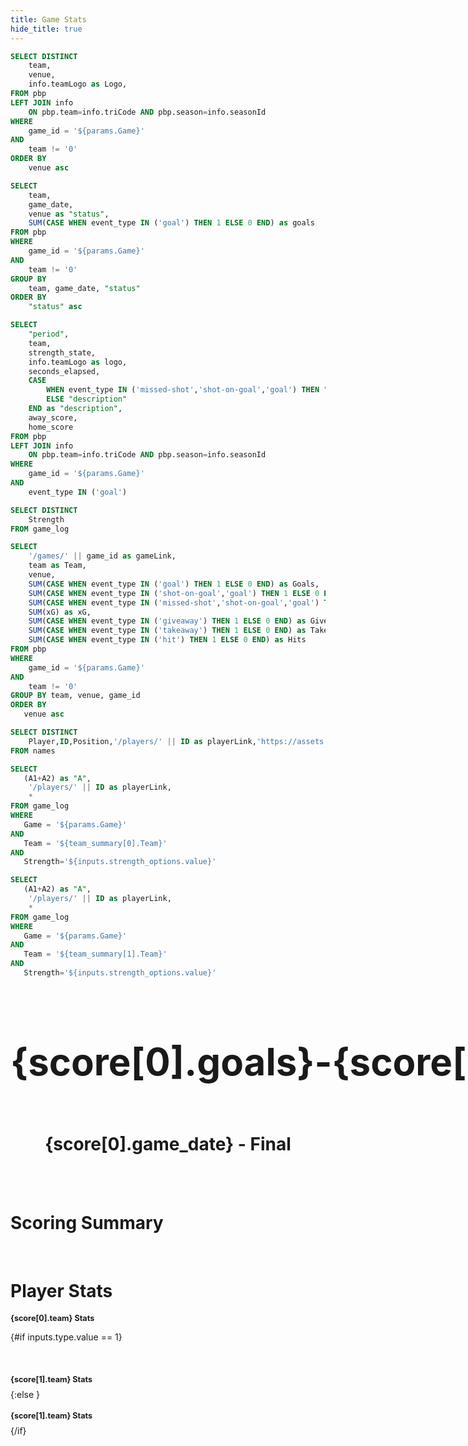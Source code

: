 ```yaml
---
title: Game Stats
hide_title: true
---
```


```sql logos
SELECT DISTINCT
    team,
    venue,
    info.teamLogo as Logo,
FROM pbp
LEFT JOIN info
    ON pbp.team=info.triCode AND pbp.season=info.seasonId
WHERE
    game_id = '${params.Game}'
AND
    team != '0'
ORDER BY
    venue asc
```

```sql score
SELECT
    team,
    game_date,
    venue as "status",
    SUM(CASE WHEN event_type IN ('goal') THEN 1 ELSE 0 END) as goals
FROM pbp
WHERE
    game_id = '${params.Game}'
AND
    team != '0'
GROUP BY
    team, game_date, "status"
ORDER BY
    "status" asc
```

```sql scoring_summary
SELECT
    "period",
    team,
    strength_state,
    info.teamLogo as logo,
    seconds_elapsed,
    CASE
        WHEN event_type IN ('missed-shot','shot-on-goal','goal') THEN "description" || ' - xG: ' || SUBSTRING(("xG"*100),1,5) || '%'
        ELSE "description"
    END as "description",
    away_score,
    home_score
FROM pbp
LEFT JOIN info
    ON pbp.team=info.triCode AND pbp.season=info.seasonId
WHERE
    game_id = '${params.Game}'
AND
    event_type IN ('goal')
```

```sql strengths
SELECT DISTINCT
    Strength
FROM game_log
```

```sql team_summary
SELECT
    '/games/' || game_id as gameLink,
    team as Team,
    venue,
    SUM(CASE WHEN event_type IN ('goal') THEN 1 ELSE 0 END) as Goals,
    SUM(CASE WHEN event_type IN ('shot-on-goal','goal') THEN 1 ELSE 0 END) as Shots,
    SUM(CASE WHEN event_type IN ('missed-shot','shot-on-goal','goal') THEN 1 ELSE 0 END) as Fenwick,
    SUM(xG) as xG,
    SUM(CASE WHEN event_type IN ('giveaway') THEN 1 ELSE 0 END) as Giveaways,
    SUM(CASE WHEN event_type IN ('takeaway') THEN 1 ELSE 0 END) as Takeaways,
    SUM(CASE WHEN event_type IN ('hit') THEN 1 ELSE 0 END) as Hits
FROM pbp
WHERE
    game_id = '${params.Game}'
AND
    team != '0'
GROUP BY team, venue, game_id
ORDER BY
   venue asc
```

```sql bio
SELECT DISTINCT
    Player,ID,Position,'/players/' || ID as playerLink,'https://assets.nhle.com/mugs/nhl/latest/' || SUBSTRING(ID,1,8) || 'png' as Headshot
FROM names
```

```sql away_stats
SELECT
   (A1+A2) as "A",
	'/players/' || ID as playerLink,
	*
FROM game_log
WHERE
   Game = '${params.Game}'
AND
   Team = '${team_summary[0].Team}'
AND
   Strength='${inputs.strength_options.value}'
```

```sql home_stats
SELECT
   (A1+A2) as "A",
	'/players/' || ID as playerLink,
	*
FROM game_log
WHERE
   Game = '${params.Game}'
AND
   Team = '${team_summary[1].Team}'
AND
   Strength='${inputs.strength_options.value}'
```

<div style="display:flex; justify-content: space-between;">
<h1>   </h1>
<Image
    url={logos[0].Logo}
    height=80
/>
<h1 style="font-size:60px;">{score[0].goals}</h1>
<h1 style="font-size:60px;">-</h1>
<h1 style="font-size:60px;">{score[1].goals}</h1>
<Image
    url={logos[1].Logo}
    height=80
/>
<h1>   </h1>
</div>
<center><h1>{score[0].game_date} - Final</h1></center>
<br>
<DataTable data={team_summary} rows=50 rowShading=true headerColor=#0000ff headerFontColor=white sort=venue downloadable=false>
    <Column id=Team align=center />
    <Column id=Shots align=center/>
    <Column id=Fenwick align=center/>
    <Column id=xG align=center title="xG"/>
    <Column id=Giveaways align=center/>
    <Column id=Takeaways align=center/>
    <Column id=Hits align=center/>
</DataTable>
<br>
<h1>Scoring Summary</h1>
<DataTable data={scoring_summary} rows=12 rowShading=true compact=true sort=seconds_elapsed headerColor=#0000ff headerFontColor=white downloadable=false>
    <Column id=period align=center/>
    <Column id=seconds_elapsed align=center title='Time'/>
    <Column id=strength_state align=center/>
    <Column id=logo align=center contentType=image height=15px title="Team"/>  
    <Column id=description align=center/>
    <Column id=away_score align=center/>
    <Column id=home_score align=center/>
</DataTable>
<br>
<h1>Player Stats</h1>
<Dropdown
    data={strengths}
    name=strength_options
    value=Strength
    title=Strength
    defaultValue='5v5'
/>

<Dropdown name=type title=Type defaultValue=1>
	<DropdownOption valueLabel="Individual" value=1 />
	<DropdownOption valueLabel="On-Ice" value=2 />
</Dropdown>


<h1 style="font-size:90%;">{score[0].team} Stats</h1>

{#if inputs.type.value == 1}
<DataTable data={away_stats} rows=50 search=true rowShading=true headerColor=#0000ff headerFontColor=white link=playerLink sort=Player downloadable=false>
   <Column id=Headshot contentType=image height=20px/>
   <Column id=Player/>
   <Column id=ID title='ID'/>
   <Column id=Position />
   <Column id=TOI title='TOI'/>
   <Column id=Gi align=center title="G"/>
   <Column id=A1 align=center />
   <Column id=A2 align=center />
   <Column id=A align=center />
   <Column id=P align=center />
   <Column id=Fi align=center title="iFF"/>
   <Column id=xGi align=center title="ixG"/>
   <Column id=xGi/Fi align=center title="ixG/iFF"/>
   <Column id=Gi/xGi align=center title="G/ixG"/>
   <Column id=Give align=center />
   <Column id=Take align=center />	
   <Column id=Penl align=center />
   <Column id=Draw align=center />	
   <Column id=PIM align=center title="PIM"/>	
   <Column id=Block align=center title="Blocks"/>
</DataTable>

<h1 style="font-size:90%;">{score[1].team} Stats</h1>
<DataTable data={home_stats} rows=50 search=true rowShading=true headerColor=#0000ff headerFontColor=white link=playerLink sort=Player downloadable=false>
   <Column id=Headshot contentType=image height=20px/>
   <Column id=Player/>
   <Column id=ID title='ID'/>
   <Column id=Position />
   <Column id=TOI title='TOI'/>
   <Column id=Gi align=center title="G"/>
   <Column id=A1 align=center />
   <Column id=A2 align=center />
   <Column id=A align=center />
   <Column id=P align=center />
   <Column id=Fi align=center title="iFF"/>
   <Column id=xGi align=center title="ixG"/>
   <Column id=xGi/Fi align=center title="ixG/iFF"/>
   <Column id=Gi/xGi align=center title="G/ixG"/>
   <Column id=Give align=center />
   <Column id=Take align=center />	
   <Column id=Penl align=center />
   <Column id=Draw align=center />	
   <Column id=PIM align=center title="PIM"/>	
   <Column id=Block align=center title="Blocks"/>
</DataTable>
{:else }
<DataTable data={away_stats} rows=50 search=true rowShading=true headerColor=#0000ff headerFontColor=white link=playerLink sort=Player downloadable=false>
   <Column id=Headshot contentType=image height=20px/>
   <Column id=Player/>
   <Column id=ID title='ID'/>
   <Column id=Position />
   <Column id=TOI title='TOI'/>
   <Column id=GF align=center title="GF"/>
   <Column id=GA align=center title="GA"/>
   <Column id=FF align=center title="FF"/>
   <Column id=FA align=center title="FA"/>
   <Column id=xGF align=center title="xGF"/>
   <Column id=xGA align=center title="xGA"/>
   <Column id=xGF/FF align=center title="xGF/FF"/>
   <Column id=xGA/FA align=center title="xGA/FA"/>
   <Column id=GF/xGF align=center title="GF/xGF"/>
   <Column id=GF% align=center title="GF%" fmt='##.00%' />
   <Column id=FF% align=center title="FF%" fmt='##.00%' />
   <Column id=xGF% align=center title="xGF%" fmt='##.00%' />
</DataTable>
<h1 style="font-size:90%;">{score[1].team} Stats</h1>
<DataTable data={home_stats} rows=50 search=true rowShading=true headerColor=#0000ff headerFontColor=white link=playerLink sort=Player downloadable=false>
   <Column id=Headshot contentType=image height=20px/>
   <Column id=Player/>
   <Column id=ID title='ID'/>
   <Column id=Position />
   <Column id=TOI title='TOI'/>
   <Column id=GF align=center title="GF"/>
   <Column id=GA align=center title="GA"/>
   <Column id=FF align=center title="FF"/>
   <Column id=FA align=center title="FA"/>
   <Column id=xGF align=center title="xGF"/>
   <Column id=xGA align=center title="xGA"/>
   <Column id=xGF/FF align=center title="xGF/FF"/>
   <Column id=xGA/FA align=center title="xGA/FA"/>
   <Column id=GF/xGF align=center title="GF/xGF"/>
   <Column id=GF% align=center title="GF%" fmt='##.00%' />
   <Column id=FF% align=center title="FF%" fmt='##.00%' />
   <Column id=xGF% align=center title="xGF%" fmt='##.00%' />
</DataTable>
{/if}